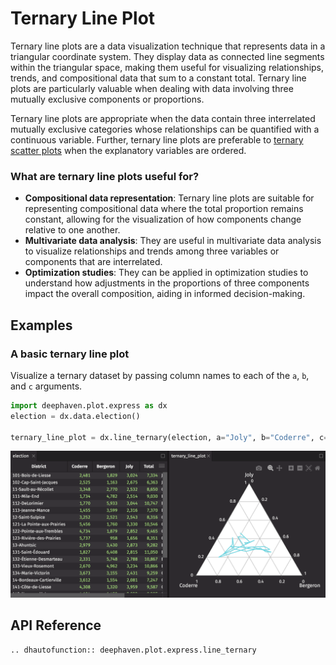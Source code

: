 # Ternary Line Plot

Ternary line plots are a data visualization technique that represents data in a triangular coordinate system. They display data as connected line segments within the triangular space, making them useful for visualizing relationships, trends, and compositional data that sum to a constant total. Ternary line plots are particularly valuable when dealing with data involving three mutually exclusive components or proportions.

Ternary line plots are appropriate when the data contain three interrelated mutually exclusive categories whose relationships can be quantified with a continuous variable. Further, ternary line plots are preferable to [ternary scatter plots](scatter-ternary.md) when the explanatory variables are ordered.

### What are ternary line plots useful for?

- **Compositional data representation**: Ternary line plots are suitable for representing compositional data where the total proportion remains constant, allowing for the visualization of how components change relative to one another.
- **Multivariate data analysis**: They are useful in multivariate data analysis to visualize relationships and trends among three variables or components that are interrelated.
- **Optimization studies**: They can be applied in optimization studies to understand how adjustments in the proportions of three components impact the overall composition, aiding in informed decision-making.

## Examples

### A basic ternary line plot

Visualize a ternary dataset by passing column names to each of the `a`, `b`, and `c` arguments.

```python order=ternary_line_plot,election
import deephaven.plot.express as dx
election = dx.data.election()

ternary_line_plot = dx.line_ternary(election, a="Joly", b="Coderre", c="Bergeron")
```

![Ternary Line Plot Basic Example](./_assets/line_plot_ternary.png)


## API Reference
```{eval-rst}
.. dhautofunction:: deephaven.plot.express.line_ternary
```
